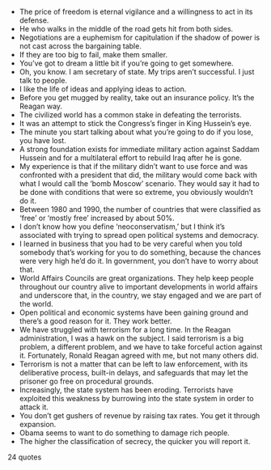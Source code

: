  - The price of freedom is eternal vigilance and a willingness to act in its defense.
 - He who walks in the middle of the road gets hit from both sides.
 - Negotiations are a euphemism for capitulation if the shadow of power is not cast across the bargaining table.
 - If they are too big to fail, make them smaller.
 - You’ve got to dream a little bit if you’re going to get somewhere.
 - Oh, you know. I am secretary of state. My trips aren’t successful. I just talk to people.
 - I like the life of ideas and applying ideas to action.
 - Before you get mugged by reality, take out an insurance policy. It’s the Reagan way.
 - The civilized world has a common stake in defeating the terrorists.
 - It was an attempt to stick the Congress’s finger in King Hussein’s eye.
 - The minute you start talking about what you’re going to do if you lose, you have lost.
 - A strong foundation exists for immediate military action against Saddam Hussein and for a multilateral effort to rebuild Iraq after he is gone.
 - My experience is that if the military didn’t want to use force and was confronted with a president that did, the military would come back with what I would call the ‘bomb Moscow’ scenario. They would say it had to be done with conditions that were so extreme, you obviously wouldn’t do it.
 - Between 1980 and 1990, the number of countries that were classified as ‘free’ or ‘mostly free’ increased by about 50%.
 - I don’t know how you define ‘neoconservatism,’ but I think it’s associated with trying to spread open political systems and democracy.
 - I learned in business that you had to be very careful when you told somebody that’s working for you to do something, because the chances were very high he’d do it. In government, you don’t have to worry about that.
 - World Affairs Councils are great organizations. They help keep people throughout our country alive to important developments in world affairs and underscore that, in the country, we stay engaged and we are part of the world.
 - Open political and economic systems have been gaining ground and there’s a good reason for it. They work better.
 - We have struggled with terrorism for a long time. In the Reagan administration, I was a hawk on the subject. I said terrorism is a big problem, a different problem, and we have to take forceful action against it. Fortunately, Ronald Reagan agreed with me, but not many others did.
 - Terrorism is not a matter that can be left to law enforcement, with its deliberative process, built-in delays, and safeguards that may let the prisoner go free on procedural grounds.
 - Increasingly, the state system has been eroding. Terrorists have exploited this weakness by burrowing into the state system in order to attack it.
 - You don’t get gushers of revenue by raising tax rates. You get it through expansion.
 - Obama seems to want to do something to damage rich people.
 - The higher the classification of secrecy, the quicker you will report it.

24 quotes